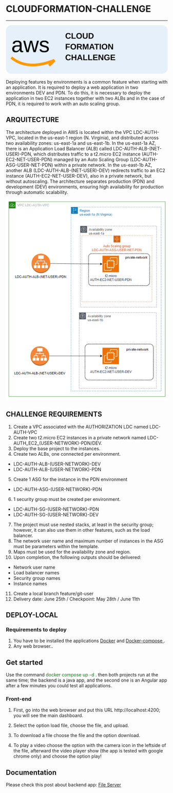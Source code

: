 # CLOUDFORMATION-CHALLENGE
<hr>

![Diagram](./arquitecture/images/main-title2.svg)
<p>
Deploying features by environments is a common feature when starting with an application. It is required to deploy a web application in two environments DEV and PDN. To do this, it is necessary to deploy the application in two EC2 instances together with two ALBs and in the case of PDN, it is required to work with an auto scaling group. </p> 

## ARQUITECTURE
The architecture deployed in AWS is located within the VPC LDC-AUTH-VPC, located in the us-east-1 region (N. Virginia), and distributed across two availability zones: us-east-1a and us-east-1b. In the us-east-1a AZ, there is an Application Load Balancer (ALB) called LDC-AUTH-ALB-(NET-USER)-PDN, which distributes traffic to a t2.micro EC2 instance (AUTH-EC2-NET-USER-PDN) managed by an Auto Scaling Group (LDC-AUTH-ASG-USER-NET-PDN) within a private network. In the us-east-1b AZ, another ALB (LDC-AUTH-ALB-(NET-USER)-DEV) redirects traffic to an EC2 instance (AUTH-EC2-NET-USER-DEV), also in a private network, but without autoscaling. The architecture separates production (PDN) and development (DEV) environments, ensuring high availability for production through automatic scalability.

![Diagram](./arquitecture/draw/draft-arq.png)



## CHALLENGE REQUIREMENTS
1. Create a VPC associated with the AUTHORIZATION LDC named LDC-AUTH-VPC 
2. Create two t2.micro EC2 instances in a private network named LDC-AUTH_EC2_(USER-NETWORK)-PDN/DEV. 
3. Deploy the base project to the instances. 
4. Create two ALBs, one connected per environment. 
- LDC-AUTH-ALB-(USER-NETWORK)-DEV 
- LDC-AUTH-ALB-(USER-NETWORK)-PDN 
5. Create 1 ASG for the instance in the PDN environment 
- LDC-AUTH-ASG-(USER-NETWORK)-PDN 
6. 1 security group must be created per environment. 
- LDC-AUTH-SG-(USER-NETWORK)-PDN 
- LDC-AUTH-SG-(USER-NETWORK)-DEV 
7. The project must use nested stacks, at least in the security group; however, it can also use them in other features, such as the load balancer. 
8. The network user name and maximum number of instances in the ASG must be parameters within the template. 
9. Maps must be used for the availability zone and region. 
10. Upon completion, the following outputs should be delivered: 
- Network user name 
- Load balancer names 
- Security group names 
- Instance names 
11. Create a local branch feature/git-user 
12. Delivery date: June 25th / Checkpoint: May 28th / June 11th


## DEPLOY-LOCAL

### Requirements to deploy 
1. You have to be installed the applications <a href="https://docs.docker.com/get-docker/"> Docker</a> and <a href="https://docs.docker.com/compose/install/"> Docker-compose </a>.
2. Any web browser..

## Get started
Use the command <font color="green"> docker compose up -d </font>. then both projects run at the same time; the backend is a java app, and the second one is an Angular app after a few minutes you could test all applications.

### Front-end 
1. First, go into the web browser and put this URL http://localhost:4200; you will see the main dashboard.

2. Select the option load file, choose the file, and upload. 


3. To download a file choose the file and the option download. 

3. To play a video choose the option with the camera icon in the leftside of the file, afterward the video player show (the app is tested with google chrome only) and choose the option play!  



## Documentation
Please check this post about backend app:
<a href="https://thinksprograms.blogspot.com/2023/03/file-server.html" target="_blank">File Server</a>

